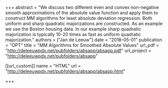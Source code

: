 +++
abstract = "We discuss two different even and convex non-negative smooth approximations of the absolute value function and apply them to construct MM algorithms for least absolute deviation regression. Both uniform and sharp quadratic majorizations are constructed. As an example we use the Boston housing data. In our example sharp quadratic majorization is typically 10-20 times as fast as uniform quadratic majorization."
authors = ["Jan de Leeuw"]
date = "2018-05-01"
publication = "OPT"
title = "MM Algorithms for Smoothed Absolute Values"
url_pdf = "http://deleeuwpdx.net/pubfolders/absapp/absapp.pdf"
url_project = "http://deleeuwpdx.net/pubfolders/absapp"


[[url_custom]]
name = "HTML"
url = "http://deleeuwpdx.net/pubfolders/absapp/absapp.html"

+++

